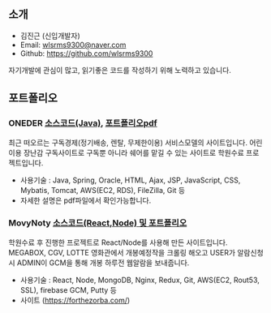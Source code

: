## 소개

- 김진근 (신입개발자)
- Email: wlsrms9300@naver.com
- Github: https://github.com/wlsrms9300

자기개발에 관심이 많고, 읽기좋은 코드를 작성하기 위해 노력하고 있습니다. 

## 포트폴리오

### ONEDER [소스코드(Java)](https://github.com/wlsrms9300/Project138), [포트폴리오pdf](https://github.com/wlsrms9300/resume/files/4693813/-.pptx.pdf)

최근 떠오르는 구독경제(정기배송, 렌탈, 무제한이용) 서비스모델의 사이트입니다. 어린이용 장난감 구독사이트로 구독뿐 아니라 쉐어를 맡길
수 있는 사이트로 학원수료 프로젝트입니다.

- 사용기술 : Java, Spring, Oracle, HTML, Ajax, JSP, JavaScript, CSS, Mybatis, Tomcat, AWS(EC2, RDS), FileZilla, Git 등
- 자세한 설명은 pdf파일에서 확인가능합니다.

### MovyNoty [소스코드(React,Node) 및 포트폴리오](https://github.com/wlsrms9300/MovyNoty)

학원수료 후 진행한 프로젝트로 React/Node를 사용해 만든 사이트입니다. MEGABOX, CGV, LOTTE 영화관에서 개봉예정작을 크롤링 해오고 USER가 알람신청 시 ADMIN이 GCM을 통해 개봉 하루전 웹알람을 보내줍니다.

- 사용기술 : React, Node, MongoDB, Nginx, Redux, Git, AWS(EC2, Rout53, SSL), firebase GCM, Putty 등
- 사이트 (https://forthezorba.com/)





